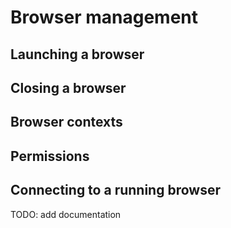 # Browser management

## Launching a browser

## Closing a browser

## Browser contexts

## Permissions

## Connecting to a running browser

TODO: add documentation
